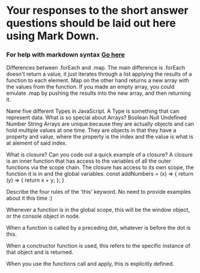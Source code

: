 # Your responses to the short answer questions should be laid out here using Mark Down.
### For help with markdown syntax [Go here](https://github.com/adam-p/markdown-here/wiki/Markdown-Cheatsheet)

Differences between .forEach and .map.
The main difference is .forEach doesn't return a value, it just iterates through a list applying the results of a function to each element. Map on the other hand returns a new array with the values from the function. If you made an empty array, you could emulate .map by pushing the results into the new array, and then returning it.

Name five different Types in JavaScript. A Type is something that can represent data. What is so special about Arrays?
Boolean
Null
Undefined
Number
String
Arrays are unique because they are actually objects and can hold multiple values at one time. They are objects in that they have a property and value, where the property is the index and the value is what is at alement of said index.

What is closure? Can you code out a quick example of a closure? A closure is an inner function that has access to the variables of all the outer functions via the scope chain. The closure has access to its own scope, the function it is in and the global variables.
const addNumbers = (x) => { return (y) => { return x + y; }; }

Describe the four rules of the 'this' keyword. No need to provide examples about it this time :)

Whenever a function is in the global scope, this will be the window object, or the console object in node.

When a function is called by a preceding dot, whatever is before the dot is this.

When a conctructor function is used, this refers to the specific instance of that object and is returned.

When you use the functions call and apply, this is explicitly defined.